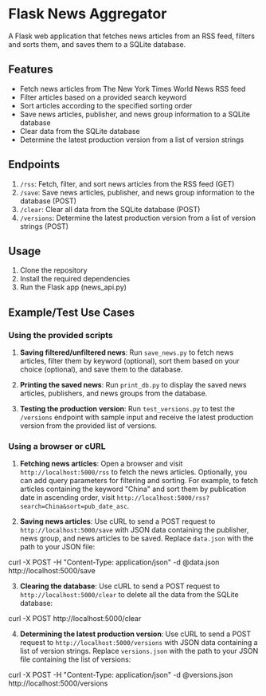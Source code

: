 # Flask News Aggregator

A Flask web application that fetches news articles from an RSS feed, filters and sorts them, and saves them to a SQLite database.

## Features

- Fetch news articles from The New York Times World News RSS feed
- Filter articles based on a provided search keyword
- Sort articles according to the specified sorting order
- Save news articles, publisher, and news group information to a SQLite database
- Clear data from the SQLite database
- Determine the latest production version from a list of version strings

## Endpoints

1. `/rss`: Fetch, filter, and sort news articles from the RSS feed (GET)
2. `/save`: Save news articles, publisher, and news group information to the database (POST)
3. `/clear`: Clear all data from the SQLite database (POST)
4. `/versions`: Determine the latest production version from a list of version strings (POST)

## Usage

1. Clone the repository
2. Install the required dependencies
3. Run the Flask app (news_api.py)

## Example/Test Use Cases

### Using the provided scripts

1. **Saving filtered/unfiltered news**: Run `save_news.py` to fetch news articles, filter them by keyword (optional), sort them based on your choice (optional), and save them to the database.

2. **Printing the saved news**: Run `print_db.py` to display the saved news articles, publishers, and news groups from the database.

3. **Testing the production version**: Run `test_versions.py` to test the `/versions` endpoint with sample input and receive the latest production version from the provided list of versions.

### Using a browser or cURL

1. **Fetching news articles**: Open a browser and visit `http://localhost:5000/rss` to fetch the news articles. Optionally, you can add query parameters for filtering and sorting. For example, to fetch articles containing the keyword "China" and sort them by publication date in ascending order, visit `http://localhost:5000/rss?search=China&sort=pub_date_asc`.

2. **Saving news articles**: Use cURL to send a POST request to `http://localhost:5000/save` with JSON data containing the publisher, news group, and news articles to be saved. Replace `data.json` with the path to your JSON file:

curl -X POST -H "Content-Type: application/json" -d @data.json http://localhost:5000/save

3. **Clearing the database**: Use cURL to send a POST request to `http://localhost:5000/clear` to delete all the data from the SQLite database:

curl -X POST http://localhost:5000/clear

4. **Determining the latest production version**: Use cURL to send a POST request to `http://localhost:5000/versions` with JSON data containing a list of version strings. Replace `versions.json` with the path to your JSON file containing the list of versions:

curl -X POST -H "Content-Type: application/json" -d @versions.json http://localhost:5000/versions
